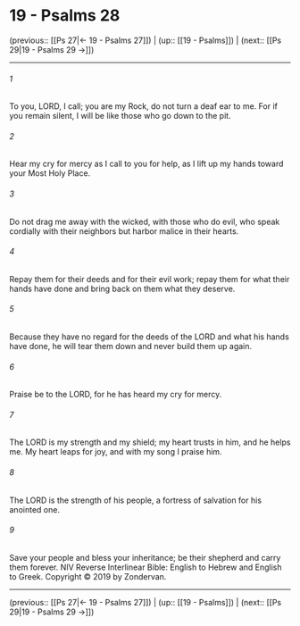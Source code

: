 # 19 - Psalms 28

(previous:: [[Ps 27|← 19 - Psalms 27]]) | (up:: [[19 - Psalms]]) | (next:: [[Ps 29|19 - Psalms 29 →]])

***


###### 1 
To you, LORD, I call; you are my Rock, do not turn a deaf ear to me. For if you remain silent, I will be like those who go down to the pit. 

###### 2 
Hear my cry for mercy as I call to you for help, as I lift up my hands toward your Most Holy Place. 

###### 3 
Do not drag me away with the wicked, with those who do evil, who speak cordially with their neighbors but harbor malice in their hearts. 

###### 4 
Repay them for their deeds and for their evil work; repay them for what their hands have done and bring back on them what they deserve. 

###### 5 
Because they have no regard for the deeds of the LORD and what his hands have done, he will tear them down and never build them up again. 

###### 6 
Praise be to the LORD, for he has heard my cry for mercy. 

###### 7 
The LORD is my strength and my shield; my heart trusts in him, and he helps me. My heart leaps for joy, and with my song I praise him. 

###### 8 
The LORD is the strength of his people, a fortress of salvation for his anointed one. 

###### 9 
Save your people and bless your inheritance; be their shepherd and carry them forever. NIV Reverse Interlinear Bible: English to Hebrew and English to Greek. Copyright © 2019 by Zondervan.

***

(previous:: [[Ps 27|← 19 - Psalms 27]]) | (up:: [[19 - Psalms]]) | (next:: [[Ps 29|19 - Psalms 29 →]])
